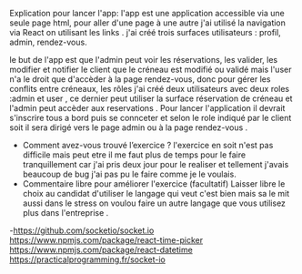 Explication pour lancer l'app:
l'app est une application accessible via une seule page html, pour aller d'une page à une autre j'ai utilisé la navigation via React on utilisant les links .
j'ai créé trois surfaces utilisateurs : profil, admin, rendez-vous.

le but de l'app est que l'admin peut voir les réservations, les valider, les modifier et notifier le client que le créneau est modifié ou validé mais l'user n'a le droit que d'accèder à la page rendez-vous, donc pour gérer les conflits entre créneaux, les rôles j'ai créé deux utilisateurs avec deux roles :admin et user , ce dernier peut utiliser  la surface réservation de créneau et  l'admin peut accèder  aux reservations  .
Pour lancer l'application il devrait s'inscrire tous a bord puis se connceter et selon le role indiqué par le client soit il sera dirigé vers le page admin ou à la page rendez-vous .

- Comment avez-vous trouvé l’exercice ?
l'exercice en soit n'est pas difficile mais peut etre il me faut plus de temps pour le faire tranquillement car j'ai pris deux jour pour le realiser et tellement j'avais beaucoup de bug j'ai pas pu le faire comme je le voulais.
- Commentaire libre pour améliorer l'exercice (facultatif)
Laisser libre le choix au candidat d'utiliser le langage qui veut c'est bien mais sa le mit aussi dans le stress on voulou faire un autre langage que vous utilisez plus dans l'entreprise .

-https://github.com/socketio/socket.io
https://www.npmjs.com/package/react-time-picker
https://www.npmjs.com/package/react-datetime
https://practicalprogramming.fr/socket-io